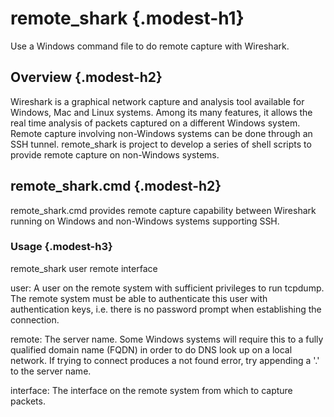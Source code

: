 ﻿<link rel="stylesheet" href= "modest.css">

# remote_shark {.modest-h1}

Use a Windows command file to do remote capture with Wireshark.

## Overview {.modest-h2}

Wireshark is a graphical network capture and analysis tool available for Windows, Mac and Linux systems. Among its many features, it allows the real time analysis of packets captured on a different Windows system. Remote capture involving non-Windows systems  can be done through an SSH tunnel. remote_shark is project to develop a series of shell scripts to provide remote capture on non-Windows systems.

## remote_shark.cmd {.modest-h2}

remote_shark.cmd provides remote capture capability between Wireshark running on Windows and non-Windows systems supporting SSH.

### Usage {.modest-h3}

remote_shark user remote interface

   user: A user on the remote system with sufficient privileges to run tcpdump. The remote system must be able to authenticate this user with authentication keys, i.e. there is no password prompt when establishing the connection.

   remote: The server name. Some Windows systems will require this to a fully qualified domain name (FQDN) in order to do DNS look up on a local network. If trying to connect produces a not found error, try appending a '.' to the server name.

   interface: The interface on the remote system from which to capture packets.
